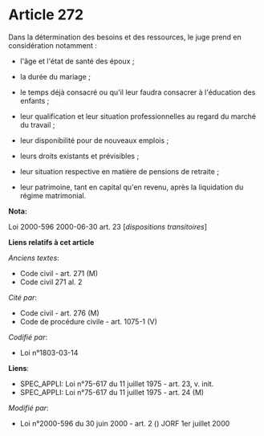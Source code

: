 # Article 272

Dans la détermination des besoins et des ressources, le juge prend en considération notamment :

- l'âge et l'état de santé des époux ;

- la durée du mariage ;

- le temps déjà consacré ou qu'il leur faudra consacrer à l'éducation des enfants ;

- leur qualification et leur situation professionnelles au regard du marché du travail ;

- leur disponibilité pour de nouveaux emplois ;

- leurs droits existants et prévisibles ;

- leur situation respective en matière de pensions de retraite ;

- leur patrimoine, tant en capital qu'en revenu, après la liquidation du régime matrimonial.

**Nota:**

Loi 2000-596 2000-06-30 art. 23 [*dispositions transitoires*]

**Liens relatifs à cet article**

_Anciens textes_:

  - Code civil - art. 271 (M)
  - Code civil 271 al. 2

_Cité par_:

  - Code civil - art. 276 (M)
  - Code de procédure civile - art. 1075-1 (V)

_Codifié par_:

  - Loi n°1803-03-14

**Liens**:

  - SPEC_APPLI: Loi n°75-617 du 11 juillet 1975 - art. 23, v. init.
  - SPEC_APPLI: Loi n°75-617 du 11 juillet 1975 - art. 24 (M)

_Modifié par_:

  - Loi n°2000-596 du 30 juin 2000 - art. 2 () JORF 1er juillet 2000
